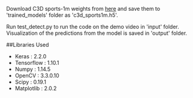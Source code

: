 
Download C3D sports-1m weights from [here](https://github.com/adamcasson/c3d/releases/download/v0.1/sports1M_weights_tf.h5) and 
save them to 'trained_models' folder as 'c3d_sports1m.h5'.

Run test_detect.py to run the code on the demo video in 'input' folder. Visualization of the predictions from the model is saved in 'output' folder.

##Libraries Used

* Keras : 2.2.0 
* Tensorflow : 1.10.1
* Numpy : 1.14.5
* OpenCV : 3.3.0.10 
* Scipy : 0.19.1
* Matplotlib : 2.0.2




